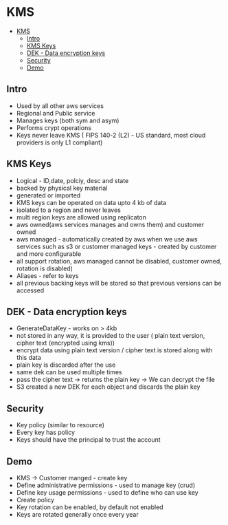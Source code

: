 
# KMS
- [KMS](#kms)
  - [Intro](#intro)
  - [KMS Keys](#kms-keys)
  - [DEK - Data encryption keys](#dek---data-encryption-keys)
  - [Security](#security)
  - [Demo](#demo)


## Intro

- Used by all other aws services
- Regional and Public service
- Manages keys (both sym and asym)
- Performs crypt operations
- Keys never leave KMS ( FIPS 140-2 (L2) - US standard, most cloud providers is only L1 compliant)

## KMS Keys

- Logical - ID,date, polciy, desc and state
- backed by physical key material 
- generated or imported
- KMS keys can be operated on data upto 4 kb of data
- isolated to a region and never leaves 
- multi region keys are allowed using replicaton
- aws owned(aws services manages and owns them) and customer owned
- aws managed - automatically created by aws when we use aws services such as s3 or customer managed keys - created by customer and more configurable
- all support rotation, aws managed cannot be disabled, customer owned, rotation is disabled)
- Aliases - refer to keys
- all previous backing keys will be stored so that previous versions can be accessed

## DEK - Data encryption keys

- GenerateDataKey - works on > 4kb
- not stored in any way, it is provided to the user ( plain text version, cipher text (encrypted using kms))
- encrypt data using plain text version / cipher text is stored along with this data
- plain key is discarded after the use
- same dek can be used multiple times 
- pass the cipher text -> returns the plain key  -> We can decrypt the file
- S3 created a new DEK for each object and discards the plain key

## Security

- Key policy (similar to resource)
- Every key has policy
- Keys should have the principal to trust the account

## Demo
- KMS -> Customer manged - create key
- Define administrative permissions - used to manage key (crud)
- Define key usage permissions - used to define who can use key
- Create policy
- Key rotation can be enabled, by default not enabled
- Keys are rotated generally once every year